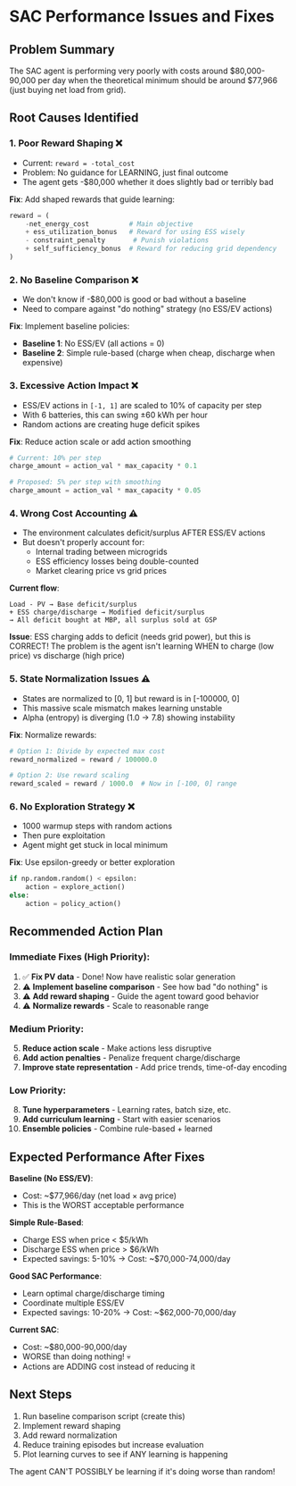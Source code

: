 # SAC Performance Issues and Fixes

## Problem Summary
The SAC agent is performing very poorly with costs around $80,000-90,000 per day when the theoretical minimum should be around $77,966 (just buying net load from grid).

## Root Causes Identified

### 1. **Poor Reward Shaping** ❌
- Current: `reward = -total_cost`
- Problem: No guidance for LEARNING, just final outcome
- The agent gets -$80,000 whether it does slightly bad or terribly bad
  
**Fix**: Add shaped rewards that guide learning:
```python
reward = (
    -net_energy_cost          # Main objective
    + ess_utilization_bonus   # Reward for using ESS wisely  
    - constraint_penalty       # Punish violations
    + self_sufficiency_bonus  # Reward for reducing grid dependency
)
```

### 2. **No Baseline Comparison** ❌
- We don't know if -$80,000 is good or bad without a baseline
- Need to compare against "do nothing" strategy (no ESS/EV actions)

**Fix**: Implement baseline policies:
- **Baseline 1**: No ESS/EV (all actions = 0)
- **Baseline 2**: Simple rule-based (charge when cheap, discharge when expensive)

### 3. **Excessive Action Impact** ❌  
- ESS/EV actions in `[-1, 1]` are scaled to 10% of capacity per step
- With 6 batteries, this can swing ±60 kWh per hour
- Random actions are creating huge deficit spikes

**Fix**: Reduce action scale or add action smoothing
```python
# Current: 10% per step
charge_amount = action_val * max_capacity * 0.1

# Proposed: 5% per step with smoothing
charge_amount = action_val * max_capacity * 0.05
```

### 4. **Wrong Cost Accounting** ⚠️
- The environment calculates deficit/surplus AFTER ESS/EV actions
- But doesn't properly account for:
  - Internal trading between microgrids
  - ESS efficiency losses being double-counted
  - Market clearing price vs grid prices

**Current flow**:
```
Load - PV → Base deficit/surplus
+ ESS charge/discharge → Modified deficit/surplus
→ All deficit bought at MBP, all surplus sold at GSP
```

**Issue**: ESS charging adds to deficit (needs grid power), but this is CORRECT!
The problem is the agent isn't learning WHEN to charge (low price) vs discharge (high price)

### 5. **State Normalization Issues** ⚠️
- States are normalized to [0, 1] but reward is in [-100000, 0]
- This massive scale mismatch makes learning unstable
- Alpha (entropy) is diverging (1.0 → 7.8) showing instability

**Fix**: Normalize rewards:
```python
# Option 1: Divide by expected max cost
reward_normalized = reward / 100000.0

# Option 2: Use reward scaling
reward_scaled = reward / 1000.0  # Now in [-100, 0] range
```

### 6. **No Exploration Strategy** ❌
- 1000 warmup steps with random actions
- Then pure exploitation
- Agent might get stuck in local minimum

**Fix**: Use epsilon-greedy or better exploration
```python
if np.random.random() < epsilon:
    action = explore_action()
else:
    action = policy_action()
```

## Recommended Action Plan

### Immediate Fixes (High Priority):
1. ✅ **Fix PV data** - Done! Now have realistic solar generation
2. ⚠️ **Implement baseline comparison** - See how bad "do nothing" is
3. ⚠️ **Add reward shaping** - Guide the agent toward good behavior
4. ⚠️ **Normalize rewards** - Scale to reasonable range

### Medium Priority:
5. **Reduce action scale** - Make actions less disruptive
6. **Add action penalties** - Penalize frequent charge/discharge
7. **Improve state representation** - Add price trends, time-of-day encoding

### Low Priority:
8. **Tune hyperparameters** - Learning rates, batch size, etc.
9. **Add curriculum learning** - Start with easier scenarios
10. **Ensemble policies** - Combine rule-based + learned

## Expected Performance After Fixes

**Baseline (No ESS/EV)**:
- Cost: ~$77,966/day (net load × avg price)
- This is the WORST acceptable performance

**Simple Rule-Based**:
- Charge ESS when price < $5/kWh
- Discharge ESS when price > $6/kWh
- Expected savings: 5-10% → Cost: ~$70,000-74,000/day

**Good SAC Performance**:
- Learn optimal charge/discharge timing
- Coordinate multiple ESS/EV
- Expected savings: 10-20% → Cost: ~$62,000-70,000/day

**Current SAC**: 
- Cost: ~$80,000-90,000/day
- WORSE than doing nothing! 💀
- Actions are ADDING cost instead of reducing it

## Next Steps

1. Run baseline comparison script (create this)
2. Implement reward shaping
3. Add reward normalization  
4. Reduce training episodes but increase evaluation
5. Plot learning curves to see if ANY learning is happening

The agent CAN'T POSSIBLY be learning if it's doing worse than random!
